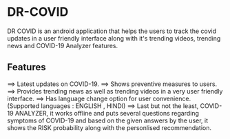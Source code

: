 # DR-COVID
DR COVID is an android application that helps the users to track the covid updates in a user friendly interface along with it's trending videos, trending news and COVID-19 Analyzer features.
## Features
==> Latest updates on COVID-19.
==> Shows preventive measures to users.
==> Provides trending news as well as trending videos in a very user friendly interface.
==> Has language change option for user convenience. (Supported languages : ENGLISH , HINDI)
==> Last but not the least, COVID-19 ANALYZER, it works offline and puts several questions regarding symptoms of COVID-19 and based on the given answers by the user, it shows the RISK probability along with the personlised recommendation.
